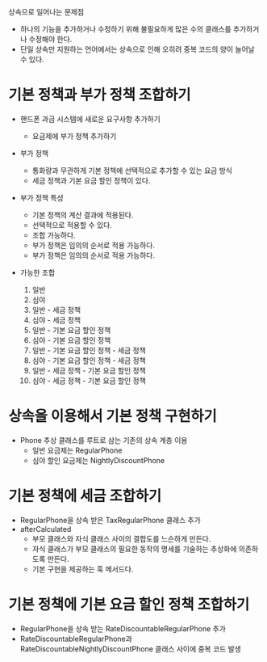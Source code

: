 상속으로 일어나는 문제점
- 하나의 기능을 추가하거나 수정하기 위해 불필요하게 많은 수의 클래스를 추가하거나 수정해야 한다.
- 단일 상속만 지원하는 언어에서는 상속으로 인해 오히려 중복 코드의 양이 늘어날 수 있다.

# 기본 정책과 부가 정책 조합하기
- 핸드폰 과금 시스템에 새로운 요구사항 추가하기
  - 요금제에 부가 정책 추가하기
- 부가 정책
  - 통화량과 무관하게 기본 정책에 선택적으로 추가할 수 있는 요금 방식
  - 세금 정책과 기본 요금 할인 정책이 있다.
- 부가 정책 특성
  - 기본 정책의 계산 결과에 적용된다.
  - 선택적으로 적용할 수 있다.
  - 조합 가능하다.
  - 부가 정책은 임의의 순서로 적용 가능하다.
  - 부가 정책은 임의의 순서로 적용 가능하다.

- 가능한 조합
  1. 일반 
  2. 심야 
  3. 일반 - 세금 정책 
  4. 심야 - 세금 정책 
  5. 일반 - 기본 요금 할인 정책 
  6. 심야 - 기본 요금 할인 정책 
  7. 일반 - 기본 요금 할인 정책 - 세금 정책 
  8. 심야 - 기본 요금 할인 정책 - 세금 정책 
  9. 일반 - 세금 정책 - 기본 요금 할인 정책 
  10. 심야 - 세금 정책 - 기본 요금 할인 정책

# 상속을 이용해서 기본 정책 구현하기
- Phone 추상 클래스를 루트로 삼는 기존의 상속 계층 이용
  - 일반 요금제는 RegularPhone
  - 심야 할인 요금제는 NightlyDiscountPhone

# 기본 정책에 세금 조합하기
- RegularPhone을 상속 받은 TaxRegularPhone 클래스 추가
- afterCalculated
  - 부모 클래스와 자식 클래스 사이의 결합도를 느슨하게 만든다.
  - 자식 클래스가 부모 클래스의 필요한 동작의 명세를 기술하는 추상화에 의존하도록 만든다.
  - 기본 구현을 제공하는 훅 메서드다.

# 기본 정책에 기본 요금 할인 정책 조합하기
- RegularPhone을 상속 받는 RateDiscountableRegularPhone 추가
- RateDiscountableRegularPhone과 RateDiscountableNightlyDiscountPhone 클래스 사이에 중복 코드 발생